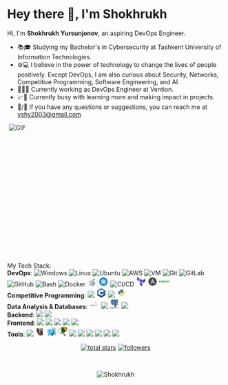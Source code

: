 <h1> Hey there 👋, I'm Shokhrukh</h1>

Hi, I'm <b>Shokhrukh Yursunjonov</b>, an aspiring DevOps Engineer.
- 📚🎓 Studying my Bachelor's in Cybersecurity at Tashkent University of Information Technologies. 
- ⚙️💻 I believe in the power of technology to change the lives of people positively. Except DevOps, I am also curious about Security, Networks, Competitive Programming, Software Engineering, and AI. 
- 🔐👨‍💻 Currently working as DevOps Engineer at Vention. 
- 📈📖 Currently busy with learning more and making impact in projects.
- 💼/💬 If you have any questions or suggestions, you can reach me at yshy2003@gmail.com

<img align="right" alt="GIF" src="https://github.com/abhisheknaiidu/abhisheknaiidu/blob/master/code.gif?raw=true" width="500" height="320" />

My Tech Stack:<br>
<b>DevOps</b>: 
<img alt="Windows" width="23" src="https://user-images.githubusercontent.com/69764265/176158241-8267894a-619a-4c92-9df4-39ef845e147f.png"/> 
<img alt="Linux" width="23" src="https://user-images.githubusercontent.com/69764265/176156759-1436a827-07cf-4ee7-a67f-e98a0ad37b4f.png"/> 
<img alt="Ubuntu" width="23" src="https://user-images.githubusercontent.com/69764265/176158364-9111cf29-f200-4ec9-aced-f2f4b849d531.png"/> 
<img alt="AWS" width="23" height="23" src="https://user-images.githubusercontent.com/69764265/176164441-b99324bc-428f-4205-ba8a-de15b06c06f3.png"/> 
<img alt="VM" width="23" src="https://user-images.githubusercontent.com/69764265/176161508-4429e6df-b741-43fd-acb5-fd355a28467d.png"/> 
<img alt="Git" width="23" src="https://user-images.githubusercontent.com/69764265/176158098-6bfd9a51-0cf0-46fc-bc71-9e08671c8c3b.png"/> 
<img alt="GitLab" width="23" src="https://user-images.githubusercontent.com/69764265/176158517-20ad5631-58d1-4a73-b363-f9cc614f2237.png"/> 
<img alt="GitHub" width="23" src="https://user-images.githubusercontent.com/69764265/176158124-7c01573a-bdc3-4f2e-8fc6-4c5479d01407.png"/> 
<img alt="Bash" width="23" src="https://user-images.githubusercontent.com/69764265/176163993-1b662c3c-a961-4c25-b604-691576096a24.png"/> 
<img alt="Docker" width="23" src="https://user-images.githubusercontent.com/69764265/176157352-be530d53-a9be-4f96-b48e-7e0ef8b222cc.png"/> 
<img alt="Docker Compose" width="23" src="./images/4852022-middle.png"/>
<img alt="K8S" width="23" src="./images/icons8-kubernetes-48.png"/>
<img alt="CI/CD" width="23" src="https://user-images.githubusercontent.com/69764265/176161835-39b43a1c-c87e-490f-9111-79c057121640.png"/>
<img alt="Terraform" width="23" src="./images/icons8-terraform-48.png"/>
<img alt="Ansible" width="23" src="./images/icons8-ansible-48.png"/>
<img alt="NGINX" width="23" src="./images/nginx_original_logo_icon_146413.png"> <br>
<b>Competitive Programming</b>: 
<img height="23" src="https://user-images.githubusercontent.com/69764265/176168040-e0a4e929-2952-4503-bc5e-eb669de42e3c.png"> <img height="23" src="https://raw.githubusercontent.com/github/explore/80688e429a7d4ef2fca1e82350fe8e3517d3494d/topics/cpp/cpp.png"> 
<img height="23" src="https://user-images.githubusercontent.com/69764265/176163263-4a1726c8-a5dd-43d9-b1fd-196ebd17f614.png"> <img height="23" src="https://raw.githubusercontent.com/github/explore/80688e429a7d4ef2fca1e82350fe8e3517d3494d/topics/python/python.png"><br>
<b>Data Analysis & Databases</b>: 
<img height="23" src="https://raw.githubusercontent.com/github/explore/80688e429a7d4ef2fca1e82350fe8e3517d3494d/topics/mysql/mysql.png"> 
<img height="23" src="https://user-images.githubusercontent.com/69764265/176168871-fdf694b5-e3d1-4eac-bb73-65b0d5eae76e.png"> <img height="23" src="https://raw.githubusercontent.com/devicons/devicon/master/icons/postgresql/postgresql-original-wordmark.svg"> 
<img height="23" src="https://user-images.githubusercontent.com/69764265/176169056-5595b4cb-9ec1-4701-8b7f-bbc5c389963d.png"> <br>
<b>Backend</b>: 
<img height="23" src="https://user-images.githubusercontent.com/69764265/176170448-596152d3-bb9f-4163-9720-6dec92f616b3.png"> <img height="23" src="https://user-images.githubusercontent.com/69764265/176174130-fcaaae05-55fb-4907-8dc2-6a508d7575fb.png"><br>
<b>Frontend</b>: 
<img height="23" src="https://user-images.githubusercontent.com/69764265/176171160-1573e656-416f-4894-963f-c38c1631b434.png"> <img height="23" src="https://user-images.githubusercontent.com/69764265/176171978-2214fc1c-c4b3-41d6-af5f-e1f5fedca255.png"> <img height="23" src="https://user-images.githubusercontent.com/69764265/176171336-ccb01bd9-ab0d-4584-b280-2dbb9ef1d2e5.png"> <img height="23" src="https://user-images.githubusercontent.com/69764265/176171398-39f43c47-edac-46bd-b047-632e78a685a5.png"> <img height="23" src="https://user-images.githubusercontent.com/69764265/176171530-273100fe-04c7-4136-890b-44fbe91288fa.png"><br>
<b>Tools</b>: 
<img height="23" src="https://user-images.githubusercontent.com/69764265/176172380-8c812c92-c63e-4f16-a2f5-94447c1f98c5.png"> 
<img height="23" src="./images/DBeaver_logo.svg.png">
<img alt="XCode" width="23" src="./images/icons8-xcode-48.png"/> 
<img height="23" src="./images/Cisco-Packet-Tracer.png"> 
<img height="23" src="https://user-images.githubusercontent.com/69764265/176173798-ca11175a-7732-4cdb-bde1-3a918b5a2acc.png"> 
<img height="23" src="https://user-images.githubusercontent.com/69764265/176173379-e3f5eb2d-fb9f-4d81-bd03-c0e543d4d9ee.png"> 
<img height="23" src="https://user-images.githubusercontent.com/69764265/176172651-2038fc9d-bb4a-4db0-bf00-b9c3ff15c963.png"> <img height="23" src="https://user-images.githubusercontent.com/69764265/176172962-40f35222-ac8d-46bc-8722-c1c7aba2a006.png"> <img height="23" src="https://user-images.githubusercontent.com/69764265/176173525-ca1c0ec1-b295-4964-9d24-7e1b4f090e41.png"> <img height="23" src="https://user-images.githubusercontent.com/69764265/176173866-9eefb93a-07e5-4f5f-b0aa-ba1e44993819.png">


<p align="center">
  <a href="https://github.com/sean-ias?tab=repositories&sort=stargazers">
    <img alt="total stars" title="Total stars on GitHub" src="https://custom-icon-badges.herokuapp.com/badge/dynamic/json?logo=star&color=55960c&labelColor=488207&label=Stars&style=for-the-badge&query=%24.stars&url=https://api.github-star-counter.workers.dev/user/sean-ias"/></a>
  <a href="https://github.com/sean-ias?tab=followers">
    <img alt="followers" title="Follow me on Github" src="https://custom-icon-badges.herokuapp.com/github/followers/sean-ias?color=236ad3&labelColor=1155ba&style=for-the-badge&logo=person-add&label=Followers&logoColor=white"/></a>
</p>

<br/>

<p align="center"> <img src="https://github-readme-stats.vercel.app/api?username=sean-ias&show_icons=true&theme=gotham" alt="Shokhrukh" />
